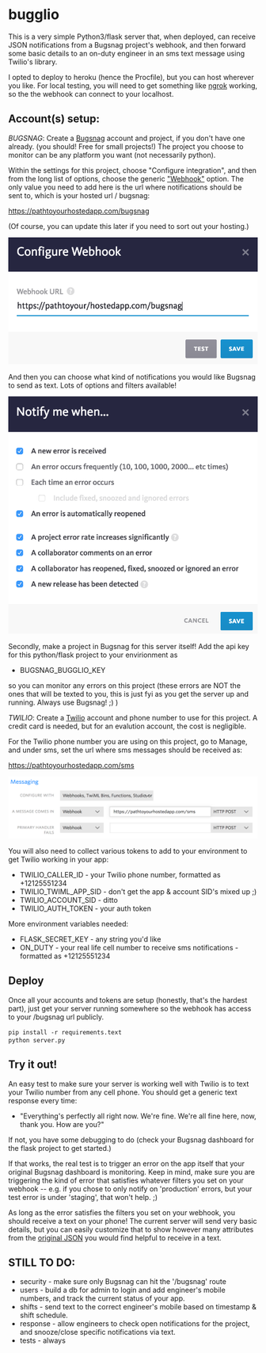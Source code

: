 # bugglio

This is a very simple Python3/flask server that, when deployed, can receive JSON notifications from a Bugsnag project's webhook, and then forward some basic details to an on-duty engineer in an sms text message using Twilio's library.

I opted to deploy to heroku (hence the Procfile), but you can host wherever you like. For local testing, you will need to get something like [ngrok](https://www.twilio.com/docs/guides/client/server#running-locally-using-ngrok) working, so the the webhook can connect to your localhost.

## Account(s) setup:

*BUGSNAG*: Create a [Bugsnag](https://www.bugsnag.com/) account and project, if you don't have one already. (you should! Free for small projects!) The project you choose to monitor can be any platform you want (not necessarily python).

Within the settings for this project, choose "Configure integration", and then from the long list of options, choose the generic ["Webhook"](https://docs.bugsnag.com/product/integrations/webhook/) option. The only value you need to add here is the url where notifications should be sent to, which is your hosted url / bugsnag:

https://pathtoyourhostedapp.com/bugsnag

(Of course, you can update this later if you need to sort out your hosting.)

![](static/images/bugsnag-webhook-url.png "Bugsnag webhook config")

And then you can choose what kind of notifications you would like Bugsnag to send as text. Lots of options and filters available!

![](static/images/bugsnag-filters.png "Bugsnag webhook filters")

Secondly, make a project in Bugsnag for this server itself! Add the api key for this python/flask project to your envirionment as

* BUGSNAG_BUGGLIO_KEY

so you can monitor any errors on this project (these errors are NOT the ones that will be texted to you, this is just fyi as you get the server up and running. Always use Bugsnag!  ;) )

*TWILIO*: Create a [Twilio](https://www.twilio.com/) account and phone number to use for this project. A credit card is needed, but for an evalution account, the cost is negligible.

For the Twilio phone number you are using on this project, go to Manage, and under sms, set the url where sms messages should be received as:

https://pathtoyourhostedapp.com/sms

![](static/images/twilio-sms-url.png "Twilio sms url")

You will also need to collect various tokens to add to your environment to get Twilio working in your app:

* TWILIO_CALLER_ID  - your Twilio phone number, formatted as +12125551234
* TWILIO_TWIML_APP_SID - don't get the app & account SID's mixed up ;)
* TWILIO_ACCOUNT_SID - ditto
* TWILIO_AUTH_TOKEN - your auth token

More environment variables needed:

* FLASK_SECRET_KEY - any string you'd like
* ON_DUTY  - your real life cell number to receive sms notifications - formatted as +12125551234

## Deploy

Once all your accounts and tokens are setup (honestly, that's the hardest part), just get your server running somewhere so the webhook has access to your /bugsnag url publicly.

```
pip install -r requirements.text
python server.py
```

## Try it out!

An easy test to make sure your server is working well with Twilio is to text your Twilio number from any cell phone.  You should get a generic text response every time:

* "Everything's perfectly all right now. We're fine. We're all fine here, now, thank you. How are you?"  

If not, you have some debugging to do (check your Bugsnag dashboard for the flask project to get started.)

If that works, the real test is to trigger an error on the app itself that your original Bugsnag dashboard is monitoring. Keep in mind, make sure you are triggering the kind of error that satisfies whatever filters you set on your webhook -- e.g. if you chose to only notify on 'production' errors, but your test error is under 'staging', that won't help. ;)

As long as the error satisfies the filters you set on your webhook, you should receive a text on your phone!  The current server will send very basic details, but you can easily customize that to show however many attributes from the [original JSON](https://docs.bugsnag.com/product/integrations/webhook/#json-payload) you would find helpful to receive in a text.

## STILL TO DO:

* security - make sure only Bugsnag can hit the '/bugsnag' route
* users - build a db for admin to login and add engineer's mobile numbers, and track the current status of your app.
* shifts - send text to the correct engineer's mobile based on timestamp & shift schedule.
* response - allow engineers to check open notifications for the project, and snooze/close specific notifications via text.
* tests - always
